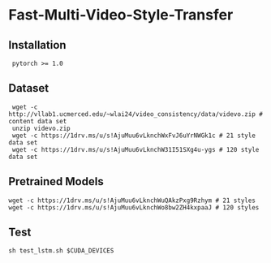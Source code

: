 # Fast-Multi-Video-Style-Transfer

## Installation
```
 pytorch >= 1.0
```

## Dataset
```
 wget -c http://vllab1.ucmerced.edu/~wlai24/video_consistency/data/videvo.zip # content data set
 unzip videvo.zip 
 wget -c https://1drv.ms/u/s!AjuMuu6vLknchWxFvJ6uYrNWGk1c # 21 style data set
 wget -c https://1drv.ms/u/s!AjuMuu6vLknchW31I51SXg4u-ygs # 120 style data set
```

## Pretrained Models
```
wget -c https://1drv.ms/u/s!AjuMuu6vLknchWuQAkzPxg9Rzhym # 21 styles
wget -c https://1drv.ms/u/s!AjuMuu6vLknchWo8bw2ZH4kxpaaJ # 120 styles
```

## Test
```
sh test_lstm.sh $CUDA_DEVICES
```

